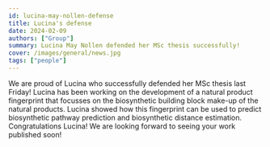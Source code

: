 ```yaml
---
id: lucina-may-nollen-defense
title: Lucina's defense
date: 2024-02-09
authors: ["Group"]
summary: Lucina May Nollen defended her MSc thesis successfully!
cover: /images/general/news.jpg
tags: ["people"]
---
```


We are proud of Lucina who successfully defended her MSc thesis last Friday! Lucina has been working on the development of a natural product fingerprint that focusses on the biosynthetic building block make-up of the natural products. Lucina showed how this fingerprint can be used to predict biosynthetic pathway prediction and biosynthetic distance estimation. Congratulations Lucina! We are looking forward to seeing your work published soon!